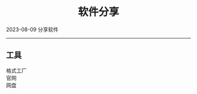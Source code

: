 # <div align="center">软件分享</div>
  <span id='date'>2023-08-09</span>
  <span class='tag'>分享</span><span class='tag'>软件</span>
  - - -
  

## 工具
<div class='share-web'>
  <div class='soft-item item'>
        <a>格式工厂</a>
        <div class='soft-detail'>
            <span to='http://formatfactory.org/CN/index.html'>官网</span>
            <div class='decrypt undecrypt' jmType='html' value='U2FsdGVkX1+JG9BSc7PLVK/GqyGrLC6zMUmJGf/yvga4YoTHjsurRXFKVagXTptGnMkqOFjgr5Vz3GgkACzPHqDJe4YjTSoGkFMEkpHg5OU='><span>网盘</span></div>
      </div>
    </div>
</div>
